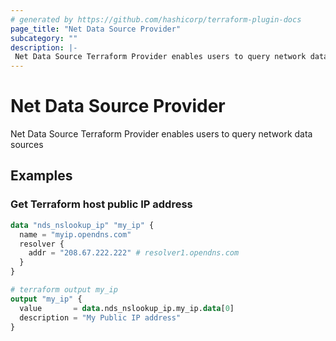 ```yaml
---
# generated by https://github.com/hashicorp/terraform-plugin-docs
page_title: "Net Data Source Provider"
subcategory: ""
description: |-
 Net Data Source Terraform Provider enables users to query network data sources 
---
```


# Net Data Source Provider


Net Data Source Terraform Provider enables users to query network data sources 

## Examples
### Get Terraform host public IP address
```terraform
data "nds_nslookup_ip" "my_ip" {
  name = "myip.opendns.com"
  resolver {
    addr = "208.67.222.222" # resolver1.opendns.com
  }
}

# terraform output my_ip
output "my_ip" {
  value       = data.nds_nslookup_ip.my_ip.data[0]
  description = "My Public IP address"
}
```
